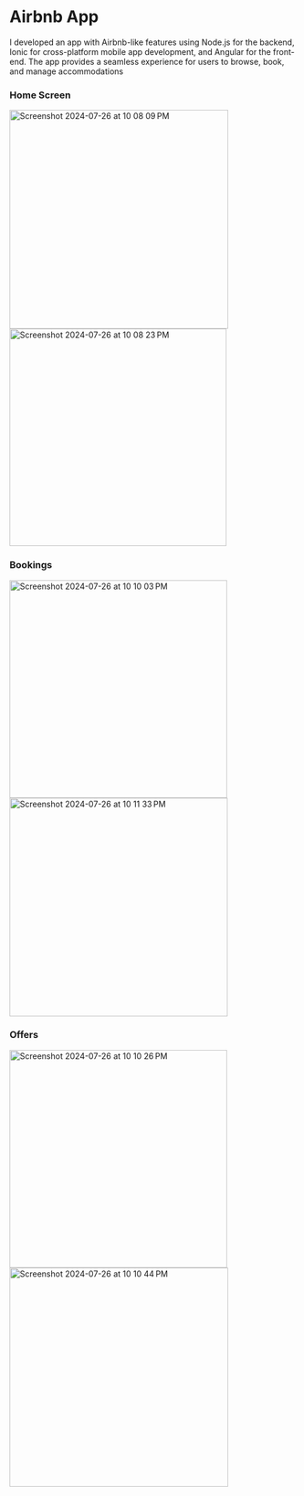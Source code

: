 # Airbnb App
I developed an app with Airbnb-like features using Node.js for the backend, Ionic for cross-platform mobile app development, and Angular for the front-end. The app provides a seamless experience for users to browse, book, and manage accommodations

### Home Screen
<img width="383" alt="Screenshot 2024-07-26 at 10 08 09 PM" src="https://github.com/user-attachments/assets/b29d1d23-ec66-4a4f-9465-66c785b0a1b4">
<img width="380" alt="Screenshot 2024-07-26 at 10 08 23 PM" src="https://github.com/user-attachments/assets/9c113681-ef2c-496c-b1c9-989defce09c1">

### Bookings
<img width="381" alt="Screenshot 2024-07-26 at 10 10 03 PM" src="https://github.com/user-attachments/assets/c1f560f0-ce95-481a-b342-15b7d9eeae1e">
<img width="382" alt="Screenshot 2024-07-26 at 10 11 33 PM" src="https://github.com/user-attachments/assets/e39b7283-3363-4833-bffb-dda0be4ca5e2">

### Offers
<img width="381" alt="Screenshot 2024-07-26 at 10 10 26 PM" src="https://github.com/user-attachments/assets/819a1aac-9928-4b06-9ec3-a79ce5592c14">
<img width="383" alt="Screenshot 2024-07-26 at 10 10 44 PM" src="https://github.com/user-attachments/assets/70806075-a829-4844-853e-fee4ca26805a">
